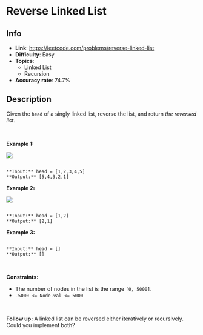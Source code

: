 # Reverse Linked List

## Info  
- **Link**: https://leetcode.com/problems/reverse-linked-list
- **Difficulty**: Easy  
- **Topics**:   
    - Linked List
    - Recursion
- **Accuracy rate**: 74.7%  

## Description  
    
Given the `head` of a singly linked list, reverse the list, and return *the reversed list*.


 


**Example 1:**


![](https://assets.leetcode.com/uploads/2021/02/19/rev1ex1.jpg)

```

**Input:** head = [1,2,3,4,5]
**Output:** [5,4,3,2,1]

```

**Example 2:**


![](https://assets.leetcode.com/uploads/2021/02/19/rev1ex2.jpg)

```

**Input:** head = [1,2]
**Output:** [2,1]

```

**Example 3:**



```

**Input:** head = []
**Output:** []

```

 


**Constraints:**


* The number of nodes in the list is the range `[0, 5000]`.
* `-5000 <= Node.val <= 5000`


 


**Follow up:** A linked list can be reversed either iteratively or recursively. Could you implement both?


  
    